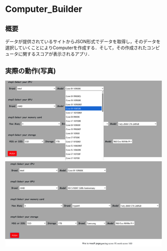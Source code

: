 # Computer_Builder

## 概要
データが提供されているサイトからJSON形式でデータを取得し，そのデータを選択していくことによりComputerを作成する．そして，その作成されたコンピュータに関するスコアが表示されるアプリ．


## 実際の動作(写真)

![image](./img/pc_result1.png)
![image](./img/pc_result0.png)
